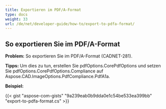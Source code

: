 ```yaml
---
title: Exportieren im PDF/A-Format
type: docs
weight: 33
url: /de/net/developer-guide/how-to/export-to-pdfa-format/
---
```


## **So exportieren Sie im PDF/A-Format**

**Problem:** So exportieren Sie im PDF/A-Format (CADNET-281).

**Tipps:** Um dies zu tun, erstellen Sie pdfOptions.CorePdfOptions und setzen Sie pdfOptions.CorePdfOptions.Compliance auf Aspose.CAD.ImageOptions.PdfCompliance.PdfA1a.

**Beispiel:**

{{< gist "aspose-com-gists" "9a239eab0b9dda0e1c54be533ea399bb" "export-to-pdfa-format.cs" >}}
